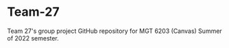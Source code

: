 # Team-27
 Team 27's group project GitHub repository for MGT 6203 (Canvas) Summer of 2022 semester.
